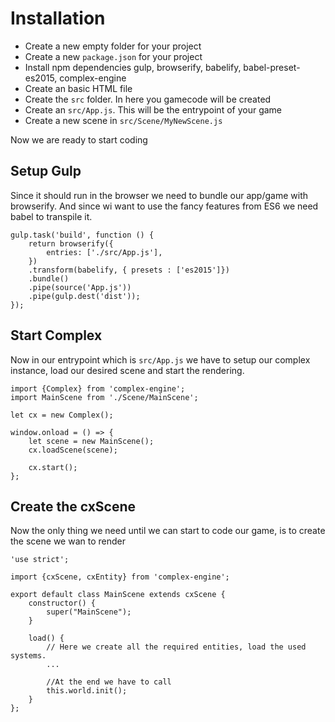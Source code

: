 # Installation

* Create a new empty folder for your project
* Create a new `package.json` for your project
* Install npm dependencies gulp, browserify, babelify, babel-preset-es2015, complex-engine
* Create an basic HTML file
* Create the `src` folder. In here you gamecode will be created
* Create an `src/App.js`. This will be the entrypoint of your game
* Create a new scene in `src/Scene/MyNewScene.js`

Now we are ready to start coding

## Setup Gulp
Since it should run in the browser we need to bundle our app/game with browserify. And since wi want to use
the fancy features from ES6 we need babel to transpile it.


    gulp.task('build', function () {
        return browserify({
            entries: ['./src/App.js'],
        })
        .transform(babelify, { presets : ['es2015']})
        .bundle()
        .pipe(source('App.js'))
        .pipe(gulp.dest('dist'));
    });

## Start Complex
Now in our entrypoint which is `src/App.js` we have to setup our complex instance, load our desired scene and start the rendering.


    import {Complex} from 'complex-engine';
    import MainScene from './Scene/MainScene';

    let cx = new Complex();

    window.onload = () => {
        let scene = new MainScene();
        cx.loadScene(scene);
    
        cx.start();
    };

## Create the cxScene

Now the only thing we need until we can start to code our game, is to create the scene we wan to render


    'use strict';
    
    import {cxScene, cxEntity} from 'complex-engine';
    
    export default class MainScene extends cxScene {
        constructor() {
            super("MainScene");
        }
    
        load() {
            // Here we create all the required entities, load the used systems.
            ...
            
            //At the end we have to call
            this.world.init();
        }
    };